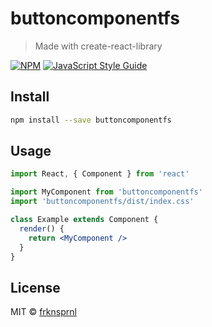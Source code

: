 # buttoncomponentfs

> Made with create-react-library

[![NPM](https://img.shields.io/npm/v/buttoncomponentfs.svg)](https://www.npmjs.com/package/buttoncomponentfs) [![JavaScript Style Guide](https://img.shields.io/badge/code_style-standard-brightgreen.svg)](https://standardjs.com)

## Install

```bash
npm install --save buttoncomponentfs
```

## Usage

```jsx
import React, { Component } from 'react'

import MyComponent from 'buttoncomponentfs'
import 'buttoncomponentfs/dist/index.css'

class Example extends Component {
  render() {
    return <MyComponent />
  }
}
```

## License

MIT © [frknsprnl](https://github.com/frknsprnl)
